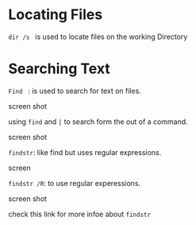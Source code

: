 # Locating Files 

```dir /s ``` is used to locate files on the working Directory 


# Searching Text 

```Find ``` : is used to search for text on files.

screen shot 

using ```find``` and ```|```  to search form the out of a command.

screen shot 

```findstr```: like find but uses regular expressions.

screen

```findstr /R```: to use regular experessions.

screen shot


check this link for more infoe about ```findstr```






